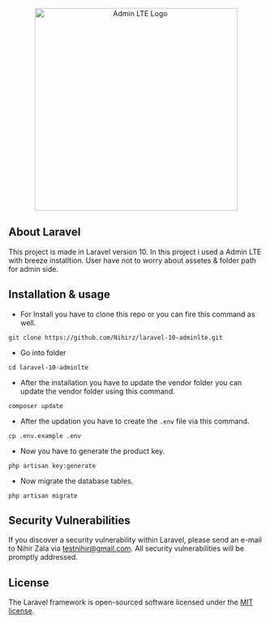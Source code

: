 <p align="center"><a href="https://laravel.com" target="_blank"><img src="https://adminlte.io/wp-content/uploads/2021/03/logo.png" width="400" alt="Admin LTE Logo"></a></p>

## About Laravel

This project is made in Laravel version 10. In this project i used a Admin LTE with breeze installtion. User have not to worry about assetes & folder path for admin side.

## Installation & usage
- For Install you have to clone this repo or you can fire this command as well.

```
git clone https://github.com/Nihirz/laravel-10-adminlte.git
```

- Go into folder

```
cd laravel-10-adminlte
```

- After the installation you have to update the vendor folder you can update the vendor folder using this command.

```
composer update
```

- After the updation you have to create the ```.env``` file via this command.

```
cp .env.example .env
```

- Now you have to generate the product key.

```
php artisan key:generate
```

- Now migrate the database tables.

```
php artisan migrate
```


## Security Vulnerabilities

If you discover a security vulnerability within Laravel, please send an e-mail to Nihir Zala via [testnihir@gmail.com](mailto:testnihir@gmail.com). All security vulnerabilities will be promptly addressed.

## License

The Laravel framework is open-sourced software licensed under the [MIT license](https://opensource.org/licenses/MIT).
